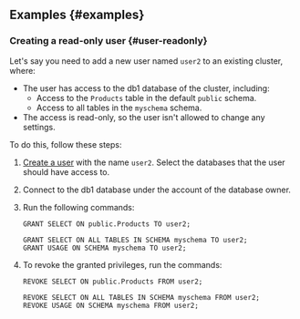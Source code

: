 ## Examples {#examples}

### Creating a read-only user {#user-readonly}

Let's say you need to add a new user named `user2` to an existing cluster, where:

* The user has access to the db1 database of the cluster, including:
   - Access to the `Products` table in the default `public` schema.
   - Access to all tables in the `myschema` schema.
* The access is read-only, so the user isn't allowed to change any settings.

To do this, follow these steps:

1. [Create a user](../../managed-postgresql/operations/cluster-users.md#adduser) with the name `user2`. Select the databases that the user should have access to.

1. Connect to the db1 database under the account of the database owner.

1. Run the following commands:

    ```postgresql
    GRANT SELECT ON public.Products TO user2;
    
    GRANT SELECT ON ALL TABLES IN SCHEMA myschema TO user2;
    GRANT USAGE ON SCHEMA myschema TO user2;
    ```

1. To revoke the granted privileges, run the commands:

    ```postgresql
    REVOKE SELECT ON public.Products FROM user2;
    
    REVOKE SELECT ON ALL TABLES IN SCHEMA myschema FROM user2;
    REVOKE USAGE ON SCHEMA myschema FROM user2;
    ```

